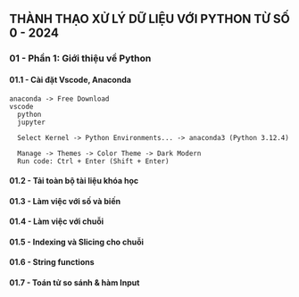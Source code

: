 ## THÀNH THẠO XỬ LÝ DỮ LIỆU VỚI PYTHON TỪ SỐ 0 - 2024

### 01 - Phần 1: Giới thiệu về Python

#### 01.1 - Cài đặt Vscode, Anaconda
```
anaconda -> Free Download
vscode
  python
  jupyter

  Select Kernel -> Python Environments... -> anaconda3 (Python 3.12.4)

  Manage -> Themes -> Color Theme -> Dark Modern
  Run code: Ctrl + Enter (Shift + Enter)
```

#### 01.2 - Tải toàn bộ tài liệu khóa học

#### 01.3 - Làm việc với số và biến

#### 01.4 - Làm việc với chuỗi

#### 01.5 - Indexing và Slicing cho chuỗi

#### 01.6 - String functions

#### 01.7 - Toán tử so sánh & hàm Input

